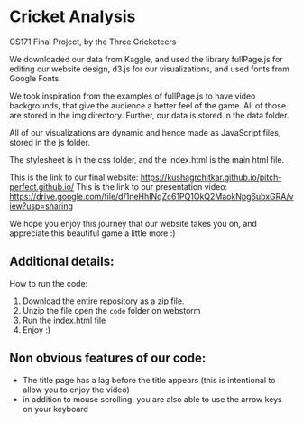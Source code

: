 # Cricket Analysis
CS171 Final Project, by the Three Cricketeers

We downloaded our data from Kaggle, and used the library fullPage.js for editing our website design, d3.js for our visualizations, and used fonts from Google Fonts.

We took inspiration from the examples of fullPage.js to have video backgrounds, that give the audience a better feel of the game. All of those are stored in the img directory. Further, our data is stored in the data folder.

All of our visualizations are dynamic and hence made as JavaScript files, stored in the js folder.

The stylesheet is in the css folder, and the index.html is the main html file.

This is the link to our final website: https://kushagrchitkar.github.io/pitch-perfect.github.io/ 
This is the link to our presentation video: https://drive.google.com/file/d/1neHhINqZc61PQ1OkQ2MaokNpg6ubxGRA/view?usp=sharing

We hope you enjoy this journey that our website takes you on, and appreciate this beautiful game a little more :)

## Additional details:
How to run the code:
1. Download the entire repository as a zip file.
2. Unzip the file open the `code` folder on webstorm
3. Run the index.html file
4. Enjoy :) 

## Non obvious features of our code:
- The title page has a lag before the title appears (this is intentional to allow you to enjoy the video)
- in addition to mouse scrolling, you are also able to use the arrow keys on your keyboard
